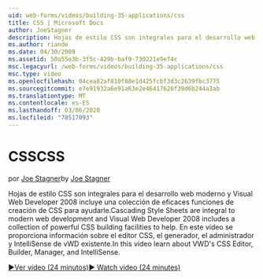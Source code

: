 ```yaml
---
uid: web-forms/videos/building-35-applications/css
title: CSS | Microsoft Docs
author: JoeStagner
description: Hojas de estilo CSS son integrales para el desarrollo web moderno y Visual Web Developer 2008 incluye una colección de eficaces funciones de creación de CSS que le ayudarán...
ms.author: riande
ms.date: 04/30/2009
ms.assetid: 50a55e3b-3f5c-429b-baf9-730221e9ef4c
msc.legacyurl: /web-forms/videos/building-35-applications/css
msc.type: video
ms.openlocfilehash: 04cea82af810f08e1d425fcbf3d3c2639fbc3775
ms.sourcegitcommit: e7e91932a6e91a63e2e46417626f39d6b244a3ab
ms.translationtype: MT
ms.contentlocale: es-ES
ms.lasthandoff: 03/06/2020
ms.locfileid: "78517093"
---
```

# <a name="css"></a><span data-ttu-id="01a18-103">CSS</span><span class="sxs-lookup"><span data-stu-id="01a18-103">CSS</span></span>

<span data-ttu-id="01a18-104">por [Joe Stagner](https://github.com/JoeStagner)</span><span class="sxs-lookup"><span data-stu-id="01a18-104">by [Joe Stagner](https://github.com/JoeStagner)</span></span>

<span data-ttu-id="01a18-105">Hojas de estilo CSS son integrales para el desarrollo web moderno y Visual Web Developer 2008 incluye una colección de eficaces funciones de creación de CSS para ayudarle.</span><span class="sxs-lookup"><span data-stu-id="01a18-105">Cascading Style Sheets are integral to modern web development and Visual Web Developer 2008 includes a collection of powerful CSS building facilities to help.</span></span> <span data-ttu-id="01a18-106">En este vídeo se proporciona información sobre el editor CSS, el generador, el administrador y IntelliSense de vWD existente.</span><span class="sxs-lookup"><span data-stu-id="01a18-106">In this video learn about VWD's CSS Editor, Builder, Manager, and IntelliSense.</span></span>

[<span data-ttu-id="01a18-107">&#9654;Ver vídeo (24 minutos)</span><span class="sxs-lookup"><span data-stu-id="01a18-107">&#9654; Watch video (24 minutes)</span></span>](https://channel9.msdn.com/Blogs/ASP-NET-Site-Videos/css)

